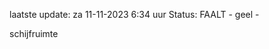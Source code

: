 laatste update: 
za 11-11-2023  6:34   uur 
Status: FAALT - geel - 
<div class="service Y">schijfruimte</div>